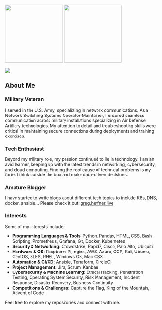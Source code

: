 <p align="left">
    <img height="190" src="https://github-readme-stats.vercel.app/api/top-langs/?username=gregheffner&layout=compact&theme=tokyonight">
    <img height="190" src="https://github-readme-stats.vercel.app/api?username=gregheffner&show_icons=true&theme=tokyonight">
</p>

![](https://komarev.com/ghpvc/?username=gregheffner&base=500)
<!-- Base 500 is from previous loads  -->

## About Me

### Military Veteran
I served in the U.S. Army, specializing in network communications. As a Network Switching Systems Operator-Maintainer, I ensured seamless communication across military installations specializing in Air Defense Artillery technologies. My attention to detail and troubleshooting skills were critical in maintaining secure connections during deployments and training exercises.

### Tech Enthusiast
Beyond my military role, my passion continued to lie in technology. I am an avid learner, keeping up with the latest trends in networking, cybersecurity, and cloud computing. Finding the root cause of technical problems is my forte. I think outside the box and make data-driven decisions.

### Amature Blogger
I have started to write blogs about different tech topics to include K8s, DNS, docker, ansible... Please check it out: [greg.heffner.live](https://greg.heffner.live/blog.html)

### Interests
Some of my interests include:

- **Programming Languages & Tools**: Python, Pandas, HTML, CSS, Bash Scripting, Prometheus, Grafana, Git, Docker, Kubernetes
- **Security & Networking**: Crowdstrike, Rapid7, Cisco, Palo Alto, Ubiquiti
- **Hardware & OS**: Raspberry Pi, nginx, AWS, Azure, GCP, Kali, Ubuntu, CentOS, SLES, RHEL, Windows OS, Mac OSX
- **Automation & CI/CD**: Ansible, Terraform, CircleCI
- **Project Management**: Jira, Scrum, Kanban
- **Cybersecurity & Machine Learning**: Ethical Hacking, Penetration Testing, Operating System Security, Risk Management, Incident Response, Disaster Recovery, Business Continuity
- **Competitions & Challenges**: Capture the Flag, King of the Mountain, Advent of Code

Feel free to explore my repositories and connect with me.
